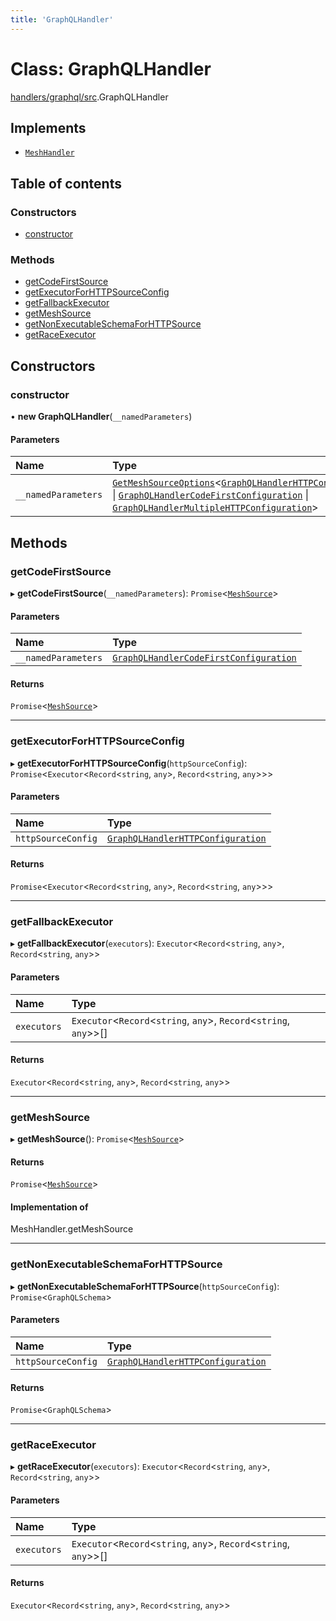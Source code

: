 ```yaml
---
title: 'GraphQLHandler'
---
```


# Class: GraphQLHandler

[handlers/graphql/src](../modules/handlers_graphql_src).GraphQLHandler

## Implements

- [`MeshHandler`](/docs/api/interfaces/types_src.MeshHandler)

## Table of contents

### Constructors

- [constructor](handlers_graphql_src.GraphQLHandler#constructor)

### Methods

- [getCodeFirstSource](handlers_graphql_src.GraphQLHandler#getcodefirstsource)
- [getExecutorForHTTPSourceConfig](handlers_graphql_src.GraphQLHandler#getexecutorforhttpsourceconfig)
- [getFallbackExecutor](handlers_graphql_src.GraphQLHandler#getfallbackexecutor)
- [getMeshSource](handlers_graphql_src.GraphQLHandler#getmeshsource)
- [getNonExecutableSchemaForHTTPSource](handlers_graphql_src.GraphQLHandler#getnonexecutableschemaforhttpsource)
- [getRaceExecutor](handlers_graphql_src.GraphQLHandler#getraceexecutor)

## Constructors

### constructor

• **new GraphQLHandler**(`__namedParameters`)

#### Parameters

| Name | Type |
| :------ | :------ |
| `__namedParameters` | [`GetMeshSourceOptions`](../modules/types_src#getmeshsourceoptions)\<[`GraphQLHandlerHTTPConfiguration`](/docs/api/interfaces/types_src.YamlConfig.GraphQLHandlerHTTPConfiguration) \| [`GraphQLHandlerCodeFirstConfiguration`](/docs/api/interfaces/types_src.YamlConfig.GraphQLHandlerCodeFirstConfiguration) \| [`GraphQLHandlerMultipleHTTPConfiguration`](/docs/api/interfaces/types_src.YamlConfig.GraphQLHandlerMultipleHTTPConfiguration)> |

## Methods

### getCodeFirstSource

▸ **getCodeFirstSource**(`__namedParameters`): `Promise`\<[`MeshSource`](../modules/types_src#meshsource)>

#### Parameters

| Name | Type |
| :------ | :------ |
| `__namedParameters` | [`GraphQLHandlerCodeFirstConfiguration`](/docs/api/interfaces/types_src.YamlConfig.GraphQLHandlerCodeFirstConfiguration) |

#### Returns

`Promise`\<[`MeshSource`](../modules/types_src#meshsource)>

___

### getExecutorForHTTPSourceConfig

▸ **getExecutorForHTTPSourceConfig**(`httpSourceConfig`): `Promise`\<`Executor`\<`Record`\<`string`, `any`>, `Record`\<`string`, `any`>>>

#### Parameters

| Name | Type |
| :------ | :------ |
| `httpSourceConfig` | [`GraphQLHandlerHTTPConfiguration`](/docs/api/interfaces/types_src.YamlConfig.GraphQLHandlerHTTPConfiguration) |

#### Returns

`Promise`\<`Executor`\<`Record`\<`string`, `any`>, `Record`\<`string`, `any`>>>

___

### getFallbackExecutor

▸ **getFallbackExecutor**(`executors`): `Executor`\<`Record`\<`string`, `any`>, `Record`\<`string`, `any`>>

#### Parameters

| Name | Type |
| :------ | :------ |
| `executors` | `Executor`\<`Record`\<`string`, `any`>, `Record`\<`string`, `any`>>[] |

#### Returns

`Executor`\<`Record`\<`string`, `any`>, `Record`\<`string`, `any`>>

___

### getMeshSource

▸ **getMeshSource**(): `Promise`\<[`MeshSource`](../modules/types_src#meshsource)>

#### Returns

`Promise`\<[`MeshSource`](../modules/types_src#meshsource)>

#### Implementation of

MeshHandler.getMeshSource

___

### getNonExecutableSchemaForHTTPSource

▸ **getNonExecutableSchemaForHTTPSource**(`httpSourceConfig`): `Promise`\<`GraphQLSchema`>

#### Parameters

| Name | Type |
| :------ | :------ |
| `httpSourceConfig` | [`GraphQLHandlerHTTPConfiguration`](/docs/api/interfaces/types_src.YamlConfig.GraphQLHandlerHTTPConfiguration) |

#### Returns

`Promise`\<`GraphQLSchema`>

___

### getRaceExecutor

▸ **getRaceExecutor**(`executors`): `Executor`\<`Record`\<`string`, `any`>, `Record`\<`string`, `any`>>

#### Parameters

| Name | Type |
| :------ | :------ |
| `executors` | `Executor`\<`Record`\<`string`, `any`>, `Record`\<`string`, `any`>>[] |

#### Returns

`Executor`\<`Record`\<`string`, `any`>, `Record`\<`string`, `any`>>
